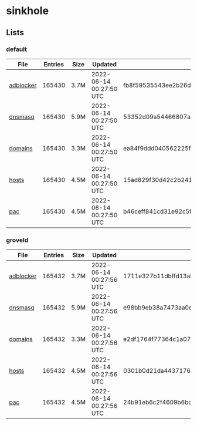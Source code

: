 # sinkhole

## Lists

### default

|File|Entries|Size|Updated|Hash|
|-|-|-|-|-|
|[adblocker](https://raw.githubusercontent.com/groveld/sinkhole/lists/default/adblocker.txt)|165430|3.7M|2022-06-14 00:27:50 UTC|fb8f59535543ee2b26d60f2a253568032e42471a84215d0ca69e007362384b81|
|[dnsmasq](https://raw.githubusercontent.com/groveld/sinkhole/lists/default/dnsmasq.txt)|165430|5.9M|2022-06-14 00:27:50 UTC|53352d09a54466807a87da48bbd4420b3014edad03d0e51e462656d6047e950d|
|[domains](https://raw.githubusercontent.com/groveld/sinkhole/lists/default/domains.txt)|165430|3.3M|2022-06-14 00:27:50 UTC|ea84f9ddd040562225f36fdcb4ae8b3bf9b89b31cc8de13ab890e02a66048a4e|
|[hosts](https://raw.githubusercontent.com/groveld/sinkhole/lists/default/hosts.txt)|165430|4.5M|2022-06-14 00:27:50 UTC|15ad829f30d42c2b241d18bba2b3db80dc7bef428fea1c3186968ba5db1122b5|
|[pac](https://raw.githubusercontent.com/groveld/sinkhole/lists/default/pac.txt)|165430|4.5M|2022-06-14 00:27:50 UTC|b46ceff841cd31e92c5f4b733032399b985e0486788531e8c2f65543ed2afc23|

### groveld

|File|Entries|Size|Updated|Hash|
|-|-|-|-|-|
|[adblocker](https://raw.githubusercontent.com/groveld/sinkhole/lists/groveld/adblocker.txt)|165432|3.7M|2022-06-14 00:27:56 UTC|1711e327b11dbffd13ab7e3f512a822def90bf40a86f731861579a30d169cd8e|
|[dnsmasq](https://raw.githubusercontent.com/groveld/sinkhole/lists/groveld/dnsmasq.txt)|165432|5.9M|2022-06-14 00:27:56 UTC|e98bb9eb38a7473aa0e4fb26dfb04232c9810e97da34f6828c285c14a7f8e76f|
|[domains](https://raw.githubusercontent.com/groveld/sinkhole/lists/groveld/domains.txt)|165432|3.3M|2022-06-14 00:27:56 UTC|e2df1764f77364c1a079c3d1f97493869ed326c79d607e13f5aa9d155f9d1d6e|
|[hosts](https://raw.githubusercontent.com/groveld/sinkhole/lists/groveld/hosts.txt)|165432|4.5M|2022-06-14 00:27:56 UTC|0301b0d21da44371764cccd27f0412054666cb5db5646f0474b11c391dca552f|
|[pac](https://raw.githubusercontent.com/groveld/sinkhole/lists/groveld/pac.txt)|165432|4.5M|2022-06-14 00:27:56 UTC|24b91eb6c2f4609b6bd35b3970f0946407f8a9d84b037966a0f544b8308ff11d|
